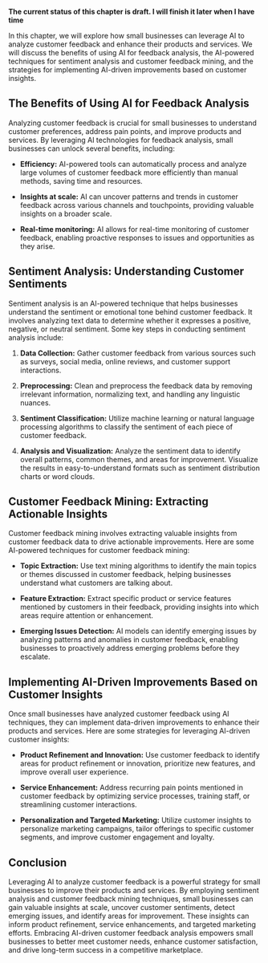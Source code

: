 **The current status of this chapter is draft. I will finish it later when I have time**

In this chapter, we will explore how small businesses can leverage AI to analyze customer feedback and enhance their products and services. We will discuss the benefits of using AI for feedback analysis, the AI-powered techniques for sentiment analysis and customer feedback mining, and the strategies for implementing AI-driven improvements based on customer insights.

The Benefits of Using AI for Feedback Analysis
----------------------------------------------

Analyzing customer feedback is crucial for small businesses to understand customer preferences, address pain points, and improve products and services. By leveraging AI technologies for feedback analysis, small businesses can unlock several benefits, including:

* **Efficiency:** AI-powered tools can automatically process and analyze large volumes of customer feedback more efficiently than manual methods, saving time and resources.

* **Insights at scale:** AI can uncover patterns and trends in customer feedback across various channels and touchpoints, providing valuable insights on a broader scale.

* **Real-time monitoring:** AI allows for real-time monitoring of customer feedback, enabling proactive responses to issues and opportunities as they arise.

Sentiment Analysis: Understanding Customer Sentiments
-----------------------------------------------------

Sentiment analysis is an AI-powered technique that helps businesses understand the sentiment or emotional tone behind customer feedback. It involves analyzing text data to determine whether it expresses a positive, negative, or neutral sentiment. Some key steps in conducting sentiment analysis include:

1. **Data Collection:** Gather customer feedback from various sources such as surveys, social media, online reviews, and customer support interactions.

2. **Preprocessing:** Clean and preprocess the feedback data by removing irrelevant information, normalizing text, and handling any linguistic nuances.

3. **Sentiment Classification:** Utilize machine learning or natural language processing algorithms to classify the sentiment of each piece of customer feedback.

4. **Analysis and Visualization:** Analyze the sentiment data to identify overall patterns, common themes, and areas for improvement. Visualize the results in easy-to-understand formats such as sentiment distribution charts or word clouds.

Customer Feedback Mining: Extracting Actionable Insights
--------------------------------------------------------

Customer feedback mining involves extracting valuable insights from customer feedback data to drive actionable improvements. Here are some AI-powered techniques for customer feedback mining:

* **Topic Extraction:** Use text mining algorithms to identify the main topics or themes discussed in customer feedback, helping businesses understand what customers are talking about.

* **Feature Extraction:** Extract specific product or service features mentioned by customers in their feedback, providing insights into which areas require attention or enhancement.

* **Emerging Issues Detection:** AI models can identify emerging issues by analyzing patterns and anomalies in customer feedback, enabling businesses to proactively address emerging problems before they escalate.

Implementing AI-Driven Improvements Based on Customer Insights
--------------------------------------------------------------

Once small businesses have analyzed customer feedback using AI techniques, they can implement data-driven improvements to enhance their products and services. Here are some strategies for leveraging AI-driven customer insights:

* **Product Refinement and Innovation:** Use customer feedback to identify areas for product refinement or innovation, prioritize new features, and improve overall user experience.

* **Service Enhancement:** Address recurring pain points mentioned in customer feedback by optimizing service processes, training staff, or streamlining customer interactions.

* **Personalization and Targeted Marketing:** Utilize customer insights to personalize marketing campaigns, tailor offerings to specific customer segments, and improve customer engagement and loyalty.

Conclusion
----------

Leveraging AI to analyze customer feedback is a powerful strategy for small businesses to improve their products and services. By employing sentiment analysis and customer feedback mining techniques, small businesses can gain valuable insights at scale, uncover customer sentiments, detect emerging issues, and identify areas for improvement. These insights can inform product refinement, service enhancements, and targeted marketing efforts. Embracing AI-driven customer feedback analysis empowers small businesses to better meet customer needs, enhance customer satisfaction, and drive long-term success in a competitive marketplace.
